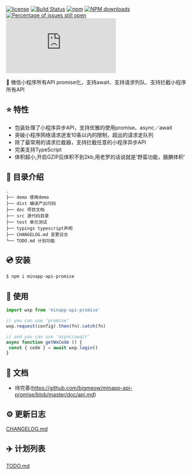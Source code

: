[![license](https://img.shields.io/badge/license-MIT-blue.svg)](https://github.com/bigmeow/minapp-api-promise/blob/master/LICENSE)
[![Build Status](https://travis-ci.org/bigmeow/minapp-api-promise.svg?branch=master)](https://travis-ci.org/bigmeow/minapp-api-promise)
[![npm](https://img.shields.io/badge/npm-1.0.2-orange.svg)](https://www.npmjs.com/package/minapp-api-promise)
[![NPM downloads](http://img.shields.io/npm/dm/minapp-api-promise.svg?style=flat-square)](http://www.npmtrends.com/minapp-api-promise)
[![Percentage of issues still open](http://isitmaintained.com/badge/open/bigmeow/minapp-api-promise.svg)](http://isitmaintained.com/project/bigmeow/minapp-api-promise "Percentage of issues still open")
[![JS Gzip Size](http://img.badgesize.io/https://unpkg.com/minapp-api-promise@1.0.2/dist/wxp.min.js?compression=gzip&style=flat-square&label=JS%20gzip%20size)](https://unpkg.com/minapp-api-promise@1.0.2/dist/wxp.min.js)

:hammer: 微信小程序所有API promise化，支持await、支持请求列队、支持拦截小程序所有API

## :star: 特性

- 包装处理了小程序异步API，支持优雅的使用promise、async／await
- 突破小程序网络请求迸发10条以内的限制，超出的请求走队列
- 除了最常用的请求拦截器，支持拦截任意的小程序异步API
- 完美支持TypeScript
- 体积超小,开启GZIP后体积不到2kb,用老罗的话说就是'野蛮功能，腼腆体积'


## :open_file_folder: 目录介绍

```
.
├── demo 使用demo
├── dist 编译产出代码
├── doc 项目文档
├── src 源代码目录
├── test 单元测试
├── typings typescript声明
├── CHANGELOG.md 变更日志
└── TODO.md 计划功能
```

## :cd: 安装

```bash
$ npm i minapp-api-promise
```

## :rocket: 使用

```js
import wxp from 'minapp-api-promise'

// you can use ‘promise’
wxp.request(config).then(fn).catch(fn)

// and you can use 'async/await'
async function getWxCode () {
 const { code } = await wxp.login()
}
```

## :bookmark_tabs: 文档
- 待完善(https://github.com/bigmeow/minapp-api-promise/blob/master/doc/api.md)

## :gear: 更新日志
[CHANGELOG.md](https://github.com/bigmeow/minapp-api-promise/blob/master/CHANGELOG.md)

## :airplane: 计划列表
[TODO.md](https://github.com/bigmeow/minapp-api-promise/blob/master/TODO.md)

